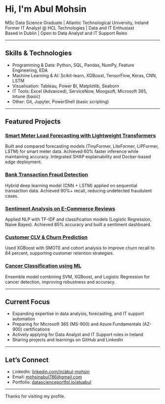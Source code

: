 # Hi, I'm Abul Mohsin

MSc Data Science Graduate | Atlantic Technological University, Ireland  
Former IT Analyst @ HCL Technologies | Data and IT Enthusiast  
Based in Dublin | Open to Data Analyst and IT Support Roles  

---

## Skills & Technologies

- Programming & Data: Python, SQL, Pandas, NumPy, Feature Engineering, EDA  
- Machine Learning & AI: Scikit-learn, XGBoost, TensorFlow, Keras, CNN, LSTM  
- Visualisation: Tableau, Power BI, Matplotlib, Seaborn  
- IT Tools: Excel (Advanced), ServiceNow, Moogsoft, Microsoft 365, Intune (basic)  
- Other: Git, Jupyter, PowerShell (basic scripting)  

---

## Featured Projects

### [Smart Meter Load Forecasting with Lightweight Transformers](https://github.com/mohsinabul/Edge-Smart-Meter)  
Built and compared forecasting models (TinyFormer, LiteFormer, LiPFormer, LSTM) for smart meter data. Achieved 60% faster inference while maintaining accuracy. Integrated SHAP explainability and Docker-based edge deployment.  

### [Bank Transaction Fraud Detection](https://github.com/mohsinabul/Bank-Transaction-Fraud-Detection)  
Hybrid deep learning model (CNN + LSTM) applied on sequential transaction data. Achieved 90%+ recall, reducing undetected fraudulent cases.  

### [Sentiment Analysis on E-Commerce Reviews](https://github.com/Machine-Learning-MScDataScience-ATU/machine-learning-project-oisin-and-abul)  
Applied NLP with TF-IDF and classification models (Logistic Regression, Naive Bayes). Achieved 85% accuracy and built a sentiment dashboard.  

### [Customer CLV & Churn Prediction](https://github.com/mohsinabul/ecommerce-clv-churn-predictor)  
Used XGBoost with SMOTE and cohort analysis to improve churn recall to 84 percent, supporting customer retention strategies.  

### [Cancer Classification using ML](https://github.com/mohsinabul/Cancer-Classification-using-ML)  
Ensemble model combining SVM, XGBoost, and Logistic Regression for cancer detection, improving robustness and accuracy.  

---

## Current Focus

- Expanding expertise in data analysis, forecasting, and IT support automation  
- Preparing for Microsoft 365 (MS-900) and Azure Fundamentals (AZ-900) certifications  
- Actively applying for Data Analyst and IT Support roles in Ireland  
- Sharing projects and learnings on GitHub and LinkedIn  

---

## Let’s Connect

- LinkedIn: [linkedin.com/in/abul-mohsin](https://www.linkedin.com/in/abul-mohsin)  
- Email: mohsinabul786@gmail.com  
- Portfolio: [datascienceportfol.io/atuabul](https://www.datascienceportfol.io/atuabul)

---

Thanks for visiting my profile.
